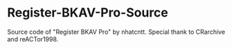 # Register-BKAV-Pro-Source
Source code of "Register BKAV Pro" by nhatcntt. Special thank to CRarchive and reACTor1998.
